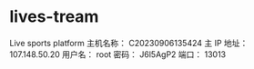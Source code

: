 # lives-tream
Live sports platform
主机名称：
C20230906135424
主 IP 地址：
107.148.50.20
用户名：
root
密码：
J6l5AgP2
端口：
13013